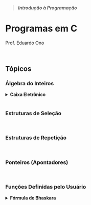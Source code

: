 > ##### Introdução à Programação

# Programas em C

Prof. Eduardo Ono

<br>

## Tópicos

### Álgebra do Inteiros

<details id="caixa-eletronico">
  <summary>
    <strong>Caixa Eletrônico</strong>
  </summary>
  <section markdown="1">
  <sup><hr></sup>

* Descrição

  * Programa que determina a quantidade mínima de cada cédula (nota) a ser entregue por um caixa eletrônico, mediante o valor do saque.

* Versões

  | Programa | Comentário |
  | --- | --- |
  | [caixa-eletronico-01.c](./algebra-dos-inteiros/caixa-eletronico-01.c "Clique com o botão do meio do mouse para abrir em outra aba.") | Considera a disponibilidade de cédulas de R$ 1,00 em diante.
  | [caixa-eletronico-02.c](./algebra-dos-inteiros/caixa-eletronico-02.c "Clique com o botão do meio do mouse para abrir em outra aba.") | Considera a disponibilidade de cédulas de R$ 2,00 em diante, não sendo possível o saque de R$ 1,00 ou R$ 3,00.<br> Para valores do saque para os quais o algoritmo do programa `caixa-eletronico-01.c` não funciona sem notas de R$ 1,00, subtrai R$ 4,00 do valor do saque, o que fará com que o algoritmo funcione corretamente, e compensa a subtração atribuindo 2 notas de R$ 2,00 a mais na entrega das cédulas.

  <sub><hr></sub>
  </section>
</details>

<br>

### Estruturas de Seleção

<br>

### Estruturas de Repetição

<br>

### Ponteiros (Apontadores)

<br>

### Funções Definidas pelo Usuário

<details id="bhaskara">
  <summary>
    <strong>Fórmula de Bhaskara</strong>
  </summary>
  <section markdown="1">
  <sup><hr></sup>

* Descrição

  * Programa que determina as duas soluções de equações de 2o. grau pela Fórmula de Bhaskara. Utiliza passagem de parâmetros por referência.

* Programas

  | Programa | Comentário |
  | --- | --- |
  | [bhaskara-01.c](./funcoes/bhaskara-01.c "Clique com o botão do meio do mouse para abrir em outra aba.") | Utiliza passagem de parâmetros por referência.

  <sub><hr></sub>
  </section>
</details>

<br>
